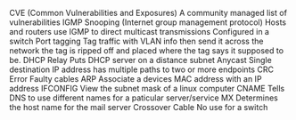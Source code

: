 CVE (Common Vulnerabilities and Exposures)
	A community managed list of vulnerabilities
IGMP Snooping (Internet group management protocol)
	Hosts and routers use IGMP to direct multicast transmissions
	Configured in a switch
Port tagging
	Tag traffic with VLAN info then send it across the network the tag is ripped off and placed where the tag says it supposed to be.
DHCP Relay
	Puts DHCP server on a distance subnet
Anycast
	Single destination IP address has multiple paths to two or more endpoints
CRC Error
	Faulty cables
ARP
	Associate a devices MAC address with an IP address
IFCONFIG
	View the subnet mask of a linux computer
CNAME
	Tells DNS to use different names for a paticular server/service
MX
	Determines the host name for the mail server
Crossover Cable
	No use for a switch
